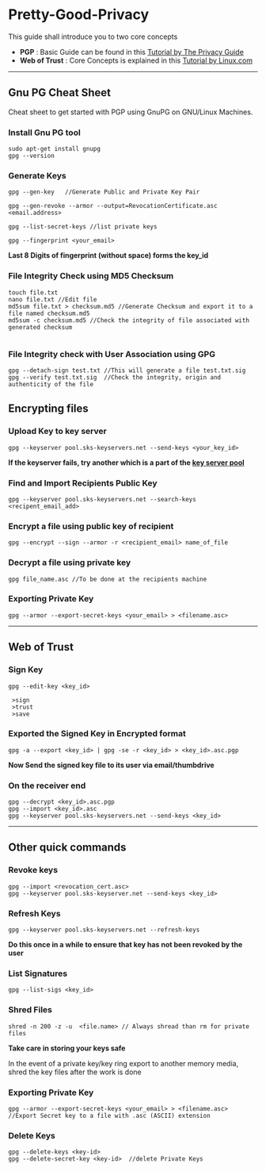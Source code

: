 # Pretty-Good-Privacy

This guide shall introduce you to two core concepts

* **PGP** : Basic Guide can be found in this [Tutorial by The Privacy Guide](https://theprivacyguide.org/tutorials/pgp.html)
* **Web of Trust** : Core Concepts is explained in this [Tutorial by Linux.com](https://www.linux.com/tutorials/pgp-web-trust-core-concepts-behind-trusted-communication/) 
----

## Gnu PG Cheat Sheet
Cheat sheet to get started with PGP using GnuPG on GNU/Linux Machines.

### Install Gnu PG tool

```
sudo apt-get install gnupg
gpg --version

```

### Generate Keys

```
gpg --gen-key   //Generate Public and Private Key Pair

gpg --gen-revoke --armor --output=RevocationCertificate.asc <email.address>

gpg --list-secret-keys //list private keys

gpg --fingerprint <your_email>

```

**Last 8 Digits of fingerprint (without space) forms the  key_id**

### File Integrity Check using MD5 Checksum

```
touch file.txt
nano file.txt //Edit file
md5sum file.txt > checksum.md5 //Generate Checksum and export it to a file named checksum.md5
md5sum -c checksum.md5 //Check the integrity of file associated with generated checksum 
 
```

### File Integrity check with User Association using GPG

```
gpg --detach-sign test.txt //This will generate a file test.txt.sig
gpg --verify test.txt.sig  //Check the integrity, origin and authenticity of the file

```


## Encrypting files

### Upload Key to key server

```
gpg --keyserver pool.sks-keyservers.net --send-keys <your_key_id> 

```
**If the keyserver fails, try another which is a part of the [key server pool](https://sks-keyservers.net/status/)**

### Find and Import  Recipients Public Key

```
gpg --keyserver pool.sks-keyservers.net --search-keys <recipent_email_add>

```

### Encrypt a file using public key of recipient

```
gpg --encrypt --sign --armor -r <recipient_email> name_of_file

```

### Decrypt a file using private key

```
gpg file_name.asc //To be done at the recipients machine

```

### Exporting Private Key

```
gpg --armor --export-secret-keys <your_email> > <filename.asc>

```

----

## Web of Trust

### Sign Key

```
gpg --edit-key <key_id>

 >sign  
 >trust  
 >save

```

### Exported the Signed Key in Encrypted format 

```
gpg -a --export <key_id> | gpg -se -r <key_id> > <key_id>.asc.pgp

```

**Now Send the signed key file to its user via email/thumbdrive**


### On the receiver end

```
gpg --decrypt <key_id>.asc.pgp
gpg --import <key_id>.asc
gpg --keyserver pool.sks-keyservers.net --send-keys <key_id>  

```

----

## Other quick commands

### Revoke keys

```
gpg --import <revocation_cert.asc>
gpg --keyserver pool.sks-keyserver.net --send-keys <key_id>

```
### Refresh Keys 

``` 
gpg --keyserver pool.sks-keyservers.net --refresh-keys

``` 

**Do this once in a while to ensure that key has not been revoked by the user**

### List Signatures

``` 
gpg --list-sigs <key_id> 

``` 

### Shred Files

```
shred -n 200 -z -u  <file.name> // Always shread than rm for private files

```
**Take care in storing your keys safe**

In the event of a private key/key ring export to another memory media, shred the key files after the work is done 

### Exporting Private Key

```
gpg --armor --export-secret-keys <your_email> > <filename.asc> //Export Secret key to a file with .asc (ASCII) extension 

```

### Delete Keys

```
gpg --delete-keys <key-id>
gpg --delete-secret-key <key-id>  //delete Private Keys

```
